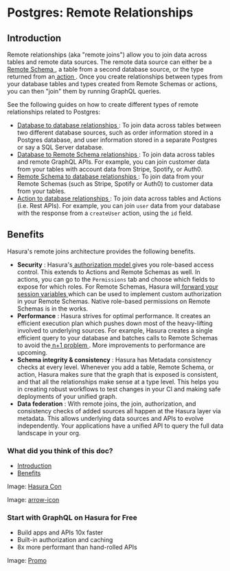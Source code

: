 # Postgres: Remote Relationships

## Introduction​

Remote relationships (aka "remote joins") allow you to join data across tables and remote data sources. The remote data
source can either be a[ Remote Schema ](https://hasura.io/docs/latest/remote-schemas/overview/), a table from a second database source, or the type
returned from an[ action ](https://hasura.io/docs/latest/actions/overview/). Once you create relationships between types from your database tables
and types created from Remote Schemas or actions, you can then "join" them by running GraphQL queries.

See the following guides on how to create different types of remote relationships related to Postgres:

- [ Database to database relationships ](https://hasura.io/docs/latest/schema/postgres/remote-relationships/remote-source-relationships/): To join
data across tables between two different database sources, such as order information stored in a Postgres database,
and user information stored in a separate Postgres or say a SQL Server database.
- [ Database to Remote Schema relationships ](https://hasura.io/docs/latest/schema/postgres/remote-relationships/remote-schema-relationships/): To
join data across tables and remote GraphQL APIs. For example, you can join customer data from your tables with account
data from Stripe, Spotify, or Auth0.
- [ Remote Schema to database relationships ](https://hasura.io/docs/latest/remote-schemas/remote-relationships/remote-schema-db-relationships/): To
join data from your Remote Schemas (such as Stripe, Spotify or Auth0) to customer data from your tables.
- [ Action to database relationships ](https://hasura.io/docs/latest/schema/postgres/remote-relationships/action-relationships/): To join data
across tables and Actions (i.e. Rest APIs). For example, you can join `user` data from your database with the response
from a `createUser` action, using the `id` field.


## Benefits​

Hasura's remote joins architecture provides the following benefits.

- **Security** : Hasura's[ authorization model ](https://hasura.io/docs/latest/auth/authorization/index/)gives you role-based access control. This
extends to Actions and Remote Schemas as well. In actions, you can go to the `Permissions` tab and choose which fields
to expose for which roles. For Remote Schemas, Hasura will[ forward your session variables ](https://hasura.io/docs/latest/remote-schemas/auth/index/)which can be used to implement custom authorization
in your Remote Schemas. Native role-based permissions on Remote Schemas is in the works.
- **Performance** : Hasura strives for optimal performance. It creates an efficient execution plan which pushes down most
of the heavy-lifting involved to underlying sources. For example, Hasura creates a single efficient query to your
database and batches calls to Remote Schemas to avoid the[ n+1 problem ](https://hasura.io/learn/graphql/intro-graphql/graphql-server/). More improvements to performance are
upcoming.
- **Schema integrity & consistency** : Hasura has Metadata consistency checks at every level. Whenever you add a table,
Remote Schema, or action, Hasura makes sure that the graph that is exposed is consistent, and that all the
relationships make sense at a type level. This helps you in creating robust workflows to test changes in your CI and
making safe deployments of your unified graph.
- **Data federation** : With remote joins, the join, authorization, and consistency checks of added sources all happen at
the Hasura layer via metadata. This allows underlying data sources and APIs to evolve independently. Your applications
have a unified API to query the full data landscape in your org.


### What did you think of this doc?

- [ Introduction ](https://hasura.io/docs/latest/schema/postgres/remote-relationships/index/#introduction)
- [ Benefits ](https://hasura.io/docs/latest/schema/postgres/remote-relationships/index/#benefits)


Image: [ Hasura Con ](https://res.cloudinary.com/dh8fp23nd/image/upload/v1686154570/hasura-con-2023/has-con-light-date_r2a2ud.png)

Image: [ arrow-icon ](https://res.cloudinary.com/dh8fp23nd/image/upload/v1683723549/main-web/chevron-right_ldbi7d.png)

### Start with GraphQL on Hasura for Free

- Build apps and APIs 10x faster
- Built-in authorization and caching
- 8x more performant than hand-rolled APIs


Image: [ Promo ](https://hasura.io/docs/assets/images/hasura-free-ff60e409244e0ea12b5a3045d1a9096b.png)